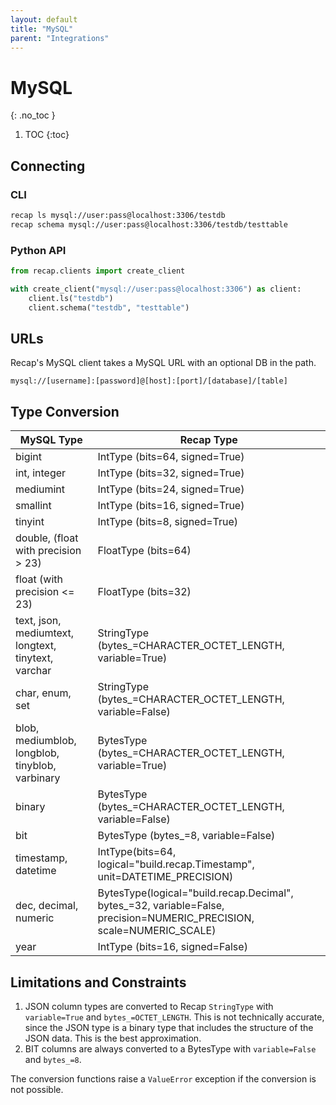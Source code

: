 ```yaml
---
layout: default
title: "MySQL"
parent: "Integrations"
---
```


# MySQL
{: .no_toc }

1. TOC
{:toc}

## Connecting

### CLI

```bash
recap ls mysql://user:pass@localhost:3306/testdb
recap schema mysql://user:pass@localhost:3306/testdb/testtable
```

### Python API

```python
from recap.clients import create_client

with create_client("mysql://user:pass@localhost:3306") as client:
    client.ls("testdb")
    client.schema("testdb", "testtable")
```

## URLs

Recap's MySQL client takes a MySQL URL with an optional DB in the path.

```
mysql://[username]:[password]@[host]:[port]/[database]/[table]
```

## Type Conversion

| MySQL Type | Recap Type |
|------------|------------|
| bigint | IntType (bits=64, signed=True) |
| int, integer | IntType (bits=32, signed=True) |
| mediumint | IntType (bits=24, signed=True) |
| smallint | IntType (bits=16, signed=True) |
| tinyint | IntType (bits=8, signed=True) |
| double, (float with precision > 23) | FloatType (bits=64) |
| float (with precision <= 23) | FloatType (bits=32) |
| text, json, mediumtext, longtext, tinytext, varchar | StringType (bytes_=CHARACTER_OCTET_LENGTH, variable=True) |
| char, enum, set | StringType (bytes_=CHARACTER_OCTET_LENGTH, variable=False) |
| blob, mediumblob, longblob, tinyblob, varbinary | BytesType (bytes_=CHARACTER_OCTET_LENGTH, variable=True) |
| binary | BytesType (bytes_=CHARACTER_OCTET_LENGTH, variable=False) |
| bit | BytesType (bytes_=8, variable=False) |
| timestamp, datetime | IntType(bits=64, logical="build.recap.Timestamp", unit=DATETIME_PRECISION) |
| dec, decimal, numeric | BytesType(logical="build.recap.Decimal", bytes_=32, variable=False, precision=NUMERIC_PRECISION, scale=NUMERIC_SCALE) |
| year | IntType (bits=16, signed=False) |

## Limitations and Constraints

1. JSON column types are converted to Recap `StringType` with `variable=True` and `bytes_=OCTET_LENGTH`. This is not technically accurate, since the JSON type is a binary type that includes the structure of the JSON data. This is the best approximation.
2. BIT columns are always converted to a BytesType with `variable=False` and `bytes_=8`.

The conversion functions raise a `ValueError` exception if the conversion is not possible.
